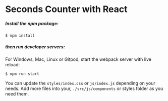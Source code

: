 # Seconds Counter with React

##### Install the npm package:
```
$ npm install
```

##### then run developer servers:

For Windows, Mac, Linux or Gitpod, start the webpack server with live reload:
```
$ npm run start
```

You can update the `styles/index.css` or `js/index.js` depending on your needs.
Add more files into your, `./src/js/components` or styles folder as you need them.
